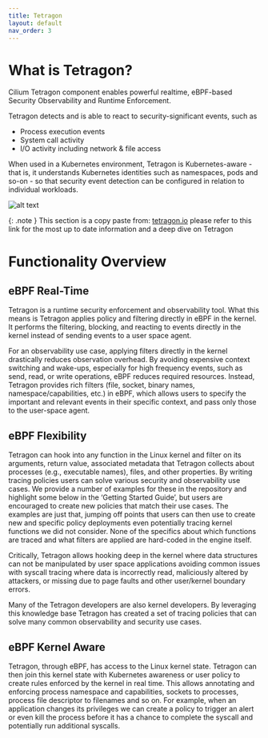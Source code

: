 ```yaml
---
title: Tetragon
layout: default
nav_order: 3
---
```


# What is Tetragon?

Cilium Tetragon component enables powerful realtime, eBPF-based Security Observability and Runtime Enforcement.

Tetragon detects and is able to react to security-significant events, such as

* Process execution events
* System call activity
* I/O activity including network & file access


When used in a Kubernetes environment, Tetragon is Kubernetes-aware - that is, it understands Kubernetes identities such as namespaces, pods and so-on - so that security event detection can be configured in relation to individual workloads.

![alt text](../TetragonOverview.png)

{: .note }
This section is a copy paste from: [tetragon.io](https://tetragon.io/docs/overview/) please refer to this link for the most up to date information and a deep dive on Tetragon


# Functionality Overview

## eBPF Real-Time
Tetragon is a runtime security enforcement and observability tool. What this means is Tetragon applies policy and filtering directly in eBPF in the kernel. It performs the filtering, blocking, and reacting to events directly in the kernel instead of sending events to a user space agent.

For an observability use case, applying filters directly in the kernel drastically reduces observation overhead. By avoiding expensive context switching and wake-ups, especially for high frequency events, such as send, read, or write operations, eBPF reduces required resources. Instead, Tetragon provides rich filters (file, socket, binary names, namespace/capabilities, etc.) in eBPF, which allows users to specify the important and relevant events in their specific context, and pass only those to the user-space agent.

## eBPF Flexibility
Tetragon can hook into any function in the Linux kernel and filter on its arguments, return value, associated metadata that Tetragon collects about processes (e.g., executable names), files, and other properties. By writing tracing policies users can solve various security and observability use cases. We provide a number of examples for these in the repository and highlight some below in the ‘Getting Started Guide’, but users are encouraged to create new policies that match their use cases. The examples are just that, jumping off points that users can then use to create new and specific policy deployments even potentially tracing kernel functions we did not consider. None of the specifics about which functions are traced and what filters are applied are hard-coded in the engine itself.

Critically, Tetragon allows hooking deep in the kernel where data structures can not be manipulated by user space applications avoiding common issues with syscall tracing where data is incorrectly read, maliciously altered by attackers, or missing due to page faults and other user/kernel boundary errors.

Many of the Tetragon developers are also kernel developers. By leveraging this knowledge base Tetragon has created a set of tracing policies that can solve many common observability and security use cases.

## eBPF Kernel Aware
Tetragon, through eBPF, has access to the Linux kernel state. Tetragon can then join this kernel state with Kubernetes awareness or user policy to create rules enforced by the kernel in real time. This allows annotating and enforcing process namespace and capabilities, sockets to processes, process file descriptor to filenames and so on. For example, when an application changes its privileges we can create a policy to trigger an alert or even kill the process before it has a chance to complete the syscall and potentially run additional syscalls.

